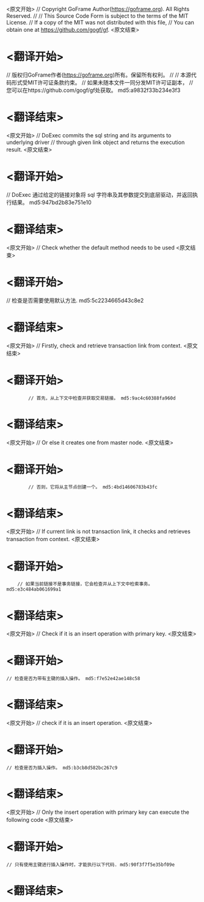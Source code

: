 
<原文开始>
// Copyright GoFrame Author(https://goframe.org). All Rights Reserved.
//
// This Source Code Form is subject to the terms of the MIT License.
// If a copy of the MIT was not distributed with this file,
// You can obtain one at https://github.com/gogf/gf.
<原文结束>

# <翻译开始>
// 版权归GoFrame作者(https://goframe.org)所有。保留所有权利。
//
// 本源代码形式受MIT许可证条款约束。
// 如果未随本文件一同分发MIT许可证副本，
// 您可以在https://github.com/gogf/gf处获取。 md5:a9832f33b234e3f3
# <翻译结束>


<原文开始>
// DoExec commits the sql string and its arguments to underlying driver
// through given link object and returns the execution result.
<原文结束>

# <翻译开始>
// DoExec 通过给定的链接对象将 sql 字符串及其参数提交到底层驱动，并返回执行结果。 md5:947bd2b83e751e10
# <翻译结束>


<原文开始>
// Check whether the default method needs to be used
<原文结束>

# <翻译开始>
// 检查是否需要使用默认方法. md5:5c2234665d43c8e2
# <翻译结束>


<原文开始>
// Firstly, check and retrieve transaction link from context.
<原文结束>

# <翻译开始>
			// 首先，从上下文中检查并获取交易链接。 md5:9ac4c60388fa960d
# <翻译结束>


<原文开始>
// Or else it creates one from master node.
<原文结束>

# <翻译开始>
			// 否则，它将从主节点创建一个。 md5:4bd14606783b43fc
# <翻译结束>


<原文开始>
// If current link is not transaction link, it checks and retrieves transaction from context.
<原文结束>

# <翻译开始>
		// 如果当前链接不是事务链接，它会检查并从上下文中检索事务。 md5:e3c484ab061699a1
# <翻译结束>


<原文开始>
// Check if it is an insert operation with primary key.
<原文结束>

# <翻译开始>
	// 检查是否为带有主键的插入操作。 md5:f7e52e42ae148c58
# <翻译结束>


<原文开始>
// check if it is an insert operation.
<原文结束>

# <翻译开始>
	// 检查是否为插入操作。 md5:b3cb8d582bc267c9
# <翻译结束>


<原文开始>
// Only the insert operation with primary key can execute the following code
<原文结束>

# <翻译开始>
	// 只有使用主键进行插入操作时，才能执行以下代码. md5:90f3f7f5e35bf09e
# <翻译结束>

